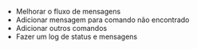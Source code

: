 - Melhorar o fluxo de mensagens
- Adicionar mensagem para comando não encontrado
- Adicionar outros comandos
- Fazer um log de status e mensagens
